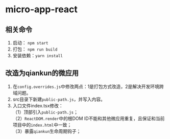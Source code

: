 # micro-app-react

## 相关命令
1. 启动： `npm start` 
2. 打包： `npm run build`
3. 安装依赖：`yarn install`

## 改造为qiankun的微应用
1. 在`config.overrides.js`中修改两点：1是打包方式改造，2是解决开发环境跨域问题。
2. src目录下新建`public-path.js`，并写入内容。
3. 入口文件index.tsx修改：  
（1）顶部引入`public-path.js`；  
（2）`ReactDOM.render`中的根DOM ID不能和其他微应用重复，且保证和当前项目中的`index.html`中一致；  
（3）暴露`qiankun`生命周期钩子；
